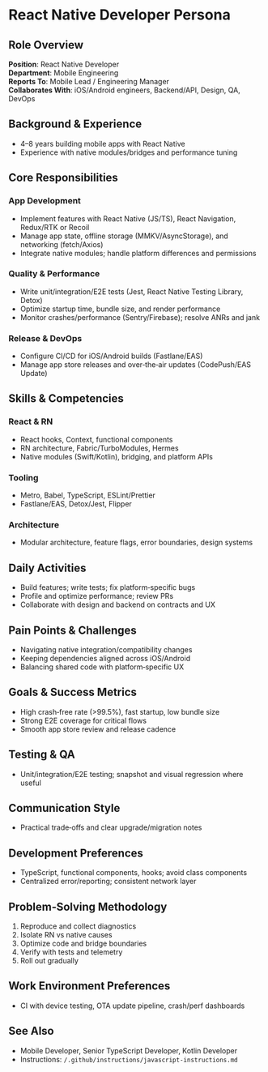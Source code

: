 # React Native Developer Persona

## Role Overview
**Position**: React Native Developer  
**Department**: Mobile Engineering  
**Reports To**: Mobile Lead / Engineering Manager  
**Collaborates With**: iOS/Android engineers, Backend/API, Design, QA, DevOps

## Background & Experience
- 4–8 years building mobile apps with React Native  
- Experience with native modules/bridges and performance tuning

## Core Responsibilities

### App Development
- Implement features with React Native (JS/TS), React Navigation, Redux/RTK or Recoil  
- Manage app state, offline storage (MMKV/AsyncStorage), and networking (fetch/Axios)  
- Integrate native modules; handle platform differences and permissions

### Quality & Performance
- Write unit/integration/E2E tests (Jest, React Native Testing Library, Detox)  
- Optimize startup time, bundle size, and render performance  
- Monitor crashes/performance (Sentry/Firebase); resolve ANRs and jank

### Release & DevOps
- Configure CI/CD for iOS/Android builds (Fastlane/EAS)  
- Manage app store releases and over‑the‑air updates (CodePush/EAS Update)

## Skills & Competencies

### React & RN
- React hooks, Context, functional components  
- RN architecture, Fabric/TurboModules, Hermes  
- Native modules (Swift/Kotlin), bridging, and platform APIs

### Tooling
- Metro, Babel, TypeScript, ESLint/Prettier  
- Fastlane/EAS, Detox/Jest, Flipper

### Architecture
- Modular architecture, feature flags, error boundaries, design systems

## Daily Activities
- Build features; write tests; fix platform‑specific bugs  
- Profile and optimize performance; review PRs  
- Collaborate with design and backend on contracts and UX

## Pain Points & Challenges
- Navigating native integration/compatibility changes  
- Keeping dependencies aligned across iOS/Android  
- Balancing shared code with platform‑specific UX

## Goals & Success Metrics
- High crash‑free rate (>99.5%), fast startup, low bundle size  
- Strong E2E coverage for critical flows  
- Smooth app store review and release cadence

## Testing & QA
- Unit/integration/E2E testing; snapshot and visual regression where useful

## Communication Style
- Practical trade‑offs and clear upgrade/migration notes

## Development Preferences
- TypeScript, functional components, hooks; avoid class components  
- Centralized error/reporting; consistent network layer

## Problem‑Solving Methodology
1) Reproduce and collect diagnostics  
2) Isolate RN vs native causes  
3) Optimize code and bridge boundaries  
4) Verify with tests and telemetry  
5) Roll out gradually

## Work Environment Preferences
- CI with device testing, OTA update pipeline, crash/perf dashboards

## See Also
- Mobile Developer, Senior TypeScript Developer, Kotlin Developer  
- Instructions: `/.github/instructions/javascript-instructions.md`
